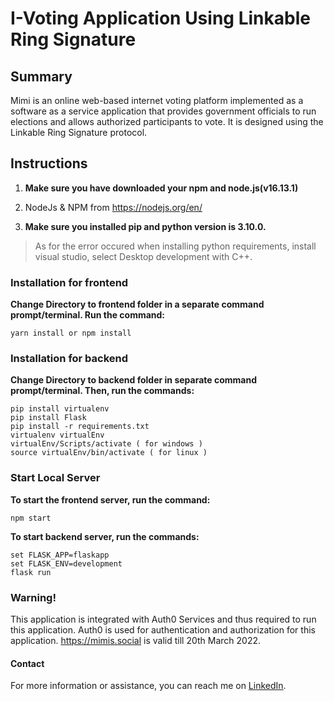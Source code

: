 # I-Voting Application Using Linkable Ring Signature

## Summary
Mimi is an online web-based internet voting platform implemented as a software as a service application that 
provides government officials to run elections and allows authorized participants to vote. 
It is designed using the Linkable Ring Signature protocol.


## Instructions
1. **Make sure you have downloaded your npm and node.js(v16.13.1)**

2. NodeJs & NPM from https://nodejs.org/en/

3. **Make sure you installed pip and python version is 3.10.0.**
  >As for the error occured when installing python requirements, install visual studio, select Desktop development with C++.


### Installation for frontend
**Change Directory to frontend folder in a separate command prompt/terminal. Run the command:**
```
yarn install or npm install
```

### Installation for backend
**Change Directory to backend folder in separate command prompt/terminal. Then, run the commands:**
```
pip install virtualenv
pip install Flask
pip install -r requirements.txt
virtualenv virtualEnv
virtualEnv/Scripts/activate ( for windows )
source virtualEnv/bin/activate ( for linux )
```

### Start Local Server
**To start the frontend server, run the command:**
```
npm start
```
**To start backend server, run the commands:**
```
set FLASK_APP=flaskapp
set FLASK_ENV=development
flask run
```


### Warning!
This application is integrated with Auth0 Services and thus required to run this application. Auth0 is used for authentication and authorization for this application. 
https://mimis.social is valid till 20th March 2022.




#### Contact
For more information or assistance, you can reach me on [LinkedIn](https://www.linkedin.com/in/wenhangoh/).
